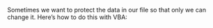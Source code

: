 Sometimes we want to protect the data in our file so that only we can change it. Here’s how to do this with VBA: